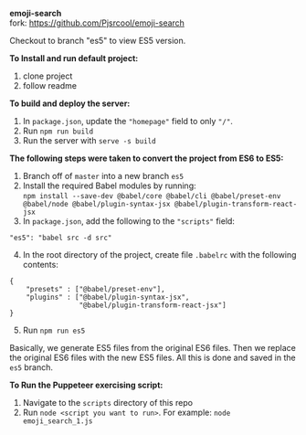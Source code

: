 **emoji-search**\
fork: https://github.com/Pjsrcool/emoji-search

Checkout to branch "es5" to view ES5 version.

**To Install and run default project:**
1. clone project
2. follow readme

**To build and deploy the server:**
1. In `package.json`, update the `"homepage"` field to only `"/"`.
2. Run `npm run build`
3. Run the server with `serve -s build`

**The following steps were taken to convert the project from ES6 to ES5:**
1. Branch off of `master` into a new branch `es5`
2. Install the required Babel modules by running:\
 `npm install --save-dev @babel/core @babel/cli @babel/preset-env @babel/node @babel/plugin-syntax-jsx @babel/plugin-transform-react-jsx`
3. In `package.json`, add the following to the `"scripts"` field:
```
"es5": "babel src -d src"
```
4. In the root directory of the project, create file `.babelrc` with the following contents:
```
{
	"presets" : ["@babel/preset-env"],
	"plugins" : ["@babel/plugin-syntax-jsx",
				 "@babel/plugin-transform-react-jsx"]
}
```
5. Run `npm run es5`

Basically, we generate ES5 files from the original ES6 files. Then we replace the original ES6 files with the new ES5 files. All this is done and saved in the `es5` branch.

**To Run the Puppeteer exercising script:**
1. Navigate to the `scripts` directory of this repo
2. Run `node <script you want to run>`. For example: `node emoji_search_1.js`